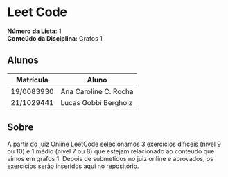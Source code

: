 # Leet Code

**Número da Lista**: 1<br>
**Conteúdo da Disciplina**: Grafos 1<br>

## Alunos
|Matrícula | Aluno |
| -- | -- |
| 19/0083930  |  Ana Caroline C. Rocha|
| 21/1029441  |  Lucas Gobbi Bergholz |

## Sobre 
A partir do juiz Online [LeetCode](https://leetcode.com/) selecionamos 3 exercícios difíceis (nível 9 ou 10) e 1 médio (nível 7 ou 8) que estejam relacionado ao conteúdo que vimos em grafos 1. Depois de submetidos no juiz online e aprovados, os exercícios serão inseridos aqui no repositório.

<!-- ## Exercícios Escolhidos

### Nível Médio

|Exercício | Aluno |
| -- | -- |
| X | X |

### Nível Difícil

|Exercício | Aluno |
| -- | -- |
| X | X |
| X | X |
| X | X |

## Screenshots
Adicione 3 ou mais screenshots do projeto em funcionamento.

## Instalação 
**Linguagem**: xxxxxx<br>
**Framework**: (caso exista)<br>
Descreva os pré-requisitos para rodar o seu projeto e os comandos necessários.

## Uso 
Explique como usar seu projeto caso haja algum passo a passo após o comando de execução.

## Outros 
Quaisquer outras informações sobre seu projeto podem ser descritas abaixo. -->
